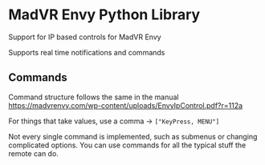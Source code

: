 # MadVR Envy Python Library

Support for IP based controls for MadVR Envy

Supports real time notifications and commands

## Commands
Command structure follows the same in the manual https://madvrenvy.com/wp-content/uploads/EnvyIpControl.pdf?r=112a

For things that take values, use a comma -> `["KeyPress, MENU"]`

Not every single command is implemented, such as submenus or changing complicated options. You can use commands for all the typical stuff the remote can do.